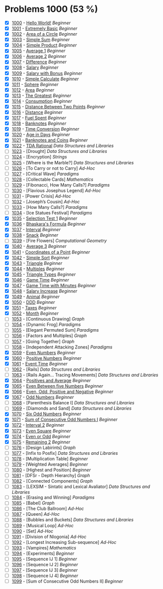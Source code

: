 # Problems 1000 (53 %)


- [x] [1000](https://www.beecrowd.com.br/judge/pt/problems/view/1000) - [Hello World!](https://github.com/Luc4sguilherme/beecrowd/blob/master/problems/[1000-1099]/1000/code.js) *Beginner*
- [x] [1001](https://www.beecrowd.com.br/judge/pt/problems/view/1001) - [Extremely Basic](https://github.com/Luc4sguilherme/beecrowd/blob/master/problems/[1000-1099]/1001/code.js) *Beginner*
- [x] [1002](https://www.beecrowd.com.br/judge/pt/problems/view/1002) - [Area of a Circle](https://github.com/Luc4sguilherme/beecrowd/blob/master/problems/[1000-1099]/1002/code.js) *Beginner*
- [x] [1003](https://www.beecrowd.com.br/judge/pt/problems/view/1003) - [Simple Sum](https://github.com/Luc4sguilherme/beecrowd/blob/master/problems/[1000-1099]/1003/code.js) *Beginner*
- [x] [1004](https://www.beecrowd.com.br/judge/pt/problems/view/1004) - [Simple Product](https://github.com/Luc4sguilherme/beecrowd/blob/master/problems/[1000-1099]/1004/code.js) *Beginner*
- [x] [1005](https://www.beecrowd.com.br/judge/pt/problems/view/1005) - [Average 1](https://github.com/Luc4sguilherme/beecrowd/blob/master/problems/[1000-1099]/1005/code.js) *Beginner*
- [x] [1006](https://www.beecrowd.com.br/judge/pt/problems/view/1006) - [Average 2](https://github.com/Luc4sguilherme/beecrowd/blob/master/problems/[1000-1099]/1006/code.js) *Beginner*
- [x] [1007](https://www.beecrowd.com.br/judge/pt/problems/view/1007) - [Difference](https://github.com/Luc4sguilherme/beecrowd/blob/master/problems/[1000-1099]/1007/code.js) *Beginner*
- [x] [1008](https://www.beecrowd.com.br/judge/pt/problems/view/1008) - [Salary](https://github.com/Luc4sguilherme/beecrowd/blob/master/problems/[1000-1099]/1008/code.js) *Beginner*
- [x] [1009](https://www.beecrowd.com.br/judge/pt/problems/view/1009) - [Salary with Bonus](https://github.com/Luc4sguilherme/beecrowd/blob/master/problems/[1000-1099]/1009/code.js) *Beginner*
- [x] [1010](https://www.beecrowd.com.br/judge/pt/problems/view/1010) - [Simple Calculate](https://github.com/Luc4sguilherme/beecrowd/blob/master/problems/[1000-1099]/1010/code.js) *Beginner*
- [x] [1011](https://www.beecrowd.com.br/judge/pt/problems/view/1011) - [Sphere](https://github.com/Luc4sguilherme/beecrowd/blob/master/problems/[1000-1099]/1011/code.js) *Beginner*
- [x] [1012](https://www.beecrowd.com.br/judge/pt/problems/view/1012) - [Area](https://github.com/Luc4sguilherme/beecrowd/blob/master/problems/[1000-1099]/1012/code.js) *Beginner*
- [x] [1013](https://www.beecrowd.com.br/judge/pt/problems/view/1013) - [The Greatest](https://github.com/Luc4sguilherme/beecrowd/blob/master/problems/[1000-1099]/1013/code.js) *Beginner*
- [x] [1014](https://www.beecrowd.com.br/judge/pt/problems/view/1014) - [Consumption](https://github.com/Luc4sguilherme/beecrowd/blob/master/problems/[1000-1099]/1014/code.js) *Beginner*
- [x] [1015](https://www.beecrowd.com.br/judge/pt/problems/view/1015) - [Distance Between Two Points](https://github.com/Luc4sguilherme/beecrowd/blob/master/problems/[1000-1099]/1015/code.js) *Beginner*
- [x] [1016](https://www.beecrowd.com.br/judge/pt/problems/view/1016) - [Distance](https://github.com/Luc4sguilherme/beecrowd/blob/master/problems/[1000-1099]/1016/code.js) *Beginner*
- [x] [1017](https://www.beecrowd.com.br/judge/pt/problems/view/1017) - [Fuel Spent](https://github.com/Luc4sguilherme/beecrowd/blob/master/problems/[1000-1099]/1017/code.js) *Beginner*
- [x] [1018](https://www.beecrowd.com.br/judge/pt/problems/view/1018) - [Banknotes](https://github.com/Luc4sguilherme/beecrowd/blob/master/problems/[1000-1099]/1018/code.js) *Beginner*
- [x] [1019](https://www.beecrowd.com.br/judge/pt/problems/view/1019) - [Time Conversion](https://github.com/Luc4sguilherme/beecrowd/blob/master/problems/[1000-1099]/1019/code.js) *Beginner*
- [x] [1020](https://www.beecrowd.com.br/judge/pt/problems/view/1020) - [Age in Days](https://github.com/Luc4sguilherme/beecrowd/blob/master/problems/[1000-1099]/1020/code.js) *Beginner*
- [x] [1021](https://www.beecrowd.com.br/judge/pt/problems/view/1021) - [Banknotes and Coins](https://github.com/Luc4sguilherme/beecrowd/blob/master/problems/[1000-1099]/1021/code.js) *Beginner*
- [x] [1022](https://www.beecrowd.com.br/judge/pt/problems/view/1022) - [TDA Rational](https://github.com/Luc4sguilherme/beecrowd/blob/master/problems/[1000-1099]/1022/code.js) *Data Structures and Libraries*
- [ ] [1023](https://www.beecrowd.com.br/judge/pt/problems/view/1023) - [Drought] *Data Structures and Libraries*
- [ ] [1024](https://www.beecrowd.com.br/judge/pt/problems/view/1024) - [Encryption] *Strings*
- [ ] [1025](https://www.beecrowd.com.br/judge/pt/problems/view/1025) - [Where is the Marble?] *Data Structures and Libraries*
- [ ] [1026](https://www.beecrowd.com.br/judge/pt/problems/view/1026) - [To Carry or not to Carry] *Ad-Hoc*
- [ ] [1027](https://www.beecrowd.com.br/judge/pt/problems/view/1027) - [Critical Wave] *Paradigms*
- [ ] [1028](https://www.beecrowd.com.br/judge/pt/problems/view/1028) - [Collectable Cards] *Mathematics*
- [ ] [1029](https://www.beecrowd.com.br/judge/pt/problems/view/1029) - [Fibonacci, How Many Calls?] *Paradigms*
- [ ] [1030](https://www.beecrowd.com.br/judge/pt/problems/view/1030) - [Flavious Josephus Legend] *Ad-Hoc*
- [ ] [1031](https://www.beecrowd.com.br/judge/pt/problems/view/1031) - [Power Crisis] *Ad-Hoc*
- [ ] [1032](https://www.beecrowd.com.br/judge/pt/problems/view/1032) - [Joseph’s Cousin] *Ad-Hoc*
- [ ] [1033](https://www.beecrowd.com.br/judge/pt/problems/view/1033) - [How Many Calls?] *Paradigms*
- [ ] [1034](https://www.beecrowd.com.br/judge/pt/problems/view/1034) - [Ice Statues Festival] *Paradigms*
- [x] [1035](https://www.beecrowd.com.br/judge/pt/problems/view/1035) - [Selection Test 1](https://github.com/Luc4sguilherme/beecrowd/blob/master/problems/[1000-1099]/1035/code.js) *Beginner*
- [x] [1036](https://www.beecrowd.com.br/judge/pt/problems/view/1036) - [Bhaskara's Formula](https://github.com/Luc4sguilherme/beecrowd/blob/master/problems/[1000-1099]/1036/code.js) *Beginner*
- [x] [1037](https://www.beecrowd.com.br/judge/pt/problems/view/1037) - [Interval](https://github.com/Luc4sguilherme/beecrowd/blob/master/problems/[1000-1099]/1037/code.js) *Beginner*
- [x] [1038](https://www.beecrowd.com.br/judge/pt/problems/view/1038) - [Snack](https://github.com/Luc4sguilherme/beecrowd/blob/master/problems/[1000-1099]/1038/code.js) *Beginner*
- [ ] [1039](https://www.beecrowd.com.br/judge/pt/problems/view/1039) - [Fire Flowers] *Computational Geometry*
- [x] [1040](https://www.beecrowd.com.br/judge/pt/problems/view/1040) - [Average 3](https://github.com/Luc4sguilherme/beecrowd/blob/master/problems/[1000-1099]/1040/code.js) *Beginner*
- [x] [1041](https://www.beecrowd.com.br/judge/pt/problems/view/1041) - [Coordinates of a Point](https://github.com/Luc4sguilherme/beecrowd/blob/master/problems/[1000-1099]/1041/code.js) *Beginner*
- [x] [1042](https://www.beecrowd.com.br/judge/pt/problems/view/1042) - [Simple Sort](https://github.com/Luc4sguilherme/beecrowd/blob/master/problems/[1000-1099]/1042/code.js) *Beginner*
- [x] [1043](https://www.beecrowd.com.br/judge/pt/problems/view/1043) - [Triangle](https://github.com/Luc4sguilherme/beecrowd/blob/master/problems/[1000-1099]/1043/code.js) *Beginner*
- [x] [1044](https://www.beecrowd.com.br/judge/pt/problems/view/1044) - [Multiples](https://github.com/Luc4sguilherme/beecrowd/blob/master/problems/[1000-1099]/1044/code.js) *Beginner*
- [x] [1045](https://www.beecrowd.com.br/judge/pt/problems/view/1045) - [Triangle Types](https://github.com/Luc4sguilherme/beecrowd/blob/master/problems/[1000-1099]/1045/code.js) *Beginner*
- [x] [1046](https://www.beecrowd.com.br/judge/pt/problems/view/1046) - [Game Time](https://github.com/Luc4sguilherme/beecrowd/blob/master/problems/[1000-1099]/1046/code.js) *Beginner*
- [x] [1047](https://www.beecrowd.com.br/judge/pt/problems/view/1047) - [Game Time with Minutes](https://github.com/Luc4sguilherme/beecrowd/blob/master/problems/[1000-1099]/1047/code.js) *Beginner*
- [x] [1048](https://www.beecrowd.com.br/judge/pt/problems/view/1048) - [Salary Increase](https://github.com/Luc4sguilherme/beecrowd/blob/master/problems/[1000-1099]/1048/code.js) *Beginner*
- [x] [1049](https://www.beecrowd.com.br/judge/pt/problems/view/1049) - [Animal](https://github.com/Luc4sguilherme/beecrowd/blob/master/problems/[1000-1099]/1049/code.js) *Beginner*
- [x] [1050](https://www.beecrowd.com.br/judge/pt/problems/view/1050) - [DDD](https://github.com/Luc4sguilherme/beecrowd/blob/master/problems/[1000-1099]/1050/code.js) *Beginner*
- [x] [1051](https://www.beecrowd.com.br/judge/pt/problems/view/1051) - [Taxes](https://github.com/Luc4sguilherme/beecrowd/blob/master/problems/[1000-1099]/1051/code.js) *Beginner*
- [x] [1052](https://www.beecrowd.com.br/judge/pt/problems/view/1052) - [Month](https://github.com/Luc4sguilherme/beecrowd/blob/master/problems/[1000-1099]/1052/code.js) *Beginner*
- [ ] [1053](https://www.beecrowd.com.br/judge/pt/problems/view/1053) - [Continuous Drawing] *Graph*
- [ ] [1054](https://www.beecrowd.com.br/judge/pt/problems/view/1054) - [Dynamic Frog] *Paradigms*
- [ ] [1055](https://www.beecrowd.com.br/judge/pt/problems/view/1055) - [Elegant Permuted Sum] *Paradigms*
- [ ] [1056](https://www.beecrowd.com.br/judge/pt/problems/view/1056) - [Factors and Multiples] *Graph*
- [ ] [1057](https://www.beecrowd.com.br/judge/pt/problems/view/1057) - [Going Together] *Graph*
- [ ] [1058](https://www.beecrowd.com.br/judge/pt/problems/view/1058) - [Independent Attacking Zones] *Paradigms*
- [x] [1059](https://www.beecrowd.com.br/judge/pt/problems/view/1059) - [Even Numbers](https://github.com/Luc4sguilherme/beecrowd/blob/master/problems/[1000-1099]/1059/code.js) *Beginner*
- [x] [1060](https://www.beecrowd.com.br/judge/pt/problems/view/1060) - [Positive Numbers](https://github.com/Luc4sguilherme/beecrowd/blob/master/problems/[1000-1099]/1060/code.js) *Beginner*
- [x] [1061](https://www.beecrowd.com.br/judge/pt/problems/view/1061) - [Event Time](https://github.com/Luc4sguilherme/beecrowd/blob/master/problems/[1000-1099]/1061/code.js) *Beginner*
- [ ] [1062](https://www.beecrowd.com.br/judge/pt/problems/view/1062) - [Rails] *Data Structures and Libraries*
- [ ] [1063](https://www.beecrowd.com.br/judge/pt/problems/view/1063) - [Rails Again... Tracing Movements] *Data Structures and Libraries*
- [x] [1064](https://www.beecrowd.com.br/judge/pt/problems/view/1064) - [Positives and Average](https://github.com/Luc4sguilherme/beecrowd/blob/master/problems/[1000-1099]/1064/code.js) *Beginner*
- [x] [1065](https://www.beecrowd.com.br/judge/pt/problems/view/1065) - [Even Between five Numbers](https://github.com/Luc4sguilherme/beecrowd/blob/master/problems/[1000-1099]/1065/code.js) *Beginner*
- [x] [1066](https://www.beecrowd.com.br/judge/pt/problems/view/1066) - [Even, Odd, Positive and Negative](https://github.com/Luc4sguilherme/beecrowd/blob/master/problems/[1000-1099]/1066/code.js) *Beginner*
- [x] [1067](https://www.beecrowd.com.br/judge/pt/problems/view/1067) - [Odd Numbers](https://github.com/Luc4sguilherme/beecrowd/blob/master/problems/[1000-1099]/1067/code.js) *Beginner*
- [ ] [1068](https://www.beecrowd.com.br/judge/pt/problems/view/1068) - [Parenthesis Balance I] *Data Structures and Libraries*
- [ ] [1069](https://www.beecrowd.com.br/judge/pt/problems/view/1069) - [Diamonds and Sand] *Data Structures and Libraries*
- [x] [1070](https://www.beecrowd.com.br/judge/pt/problems/view/1070) - [Six Odd Numbers](https://github.com/Luc4sguilherme/beecrowd/blob/master/problems/[1000-1099]/1070/code.js) *Beginner*
- [x] [1071](https://www.beecrowd.com.br/judge/pt/problems/view/1071) - [Sum of Consecutive Odd Numbers I](https://github.com/Luc4sguilherme/beecrowd/blob/master/problems/[1000-1099]/1071/code.js) *Beginner*
- [x] [1072](https://www.beecrowd.com.br/judge/pt/problems/view/1072) - [Interval 2](https://github.com/Luc4sguilherme/beecrowd/blob/master/problems/[1000-1099]/1072/code.js) *Beginner*
- [x] [1073](https://www.beecrowd.com.br/judge/pt/problems/view/1073) - [Even Square](https://github.com/Luc4sguilherme/beecrowd/blob/master/problems/[1000-1099]/1073/code.js) *Beginner*
- [x] [1074](https://www.beecrowd.com.br/judge/pt/problems/view/1074) - [Even or Odd](https://github.com/Luc4sguilherme/beecrowd/blob/master/problems/[1000-1099]/1074/code.js) *Beginner*
- [x] [1075](https://www.beecrowd.com.br/judge/pt/problems/view/1075) - [Remaining 2](https://github.com/Luc4sguilherme/beecrowd/blob/master/problems/[1000-1099]/1075/code.js) *Beginner*
- [ ] [1076](https://www.beecrowd.com.br/judge/pt/problems/view/1076) - [Design Labirints] *Graph*
- [ ] [1077](https://www.beecrowd.com.br/judge/pt/problems/view/1077) - [Infix to Posfix] *Data Structures and Libraries*
- [ ] [1078](https://www.beecrowd.com.br/judge/pt/problems/view/1078) - [Multiplication Table] *Beginner*
- [ ] [1079](https://www.beecrowd.com.br/judge/pt/problems/view/1079) - [Weighted Averages] *Beginner*
- [ ] [1080](https://www.beecrowd.com.br/judge/pt/problems/view/1080) - [Highest and Position] *Beginner*
- [ ] [1081](https://www.beecrowd.com.br/judge/pt/problems/view/1081) - [DFSr - Depth Hierarchy] *Graph*
- [ ] [1082](https://www.beecrowd.com.br/judge/pt/problems/view/1082) - [Connected Components] *Graph*
- [ ] [1083](https://www.beecrowd.com.br/judge/pt/problems/view/1083) - [LEXSIM - Sintatic and Lexical Avaliator] *Data Structures and Libraries*
- [ ] [1084](https://www.beecrowd.com.br/judge/pt/problems/view/1084) - [Erasing and Winning] *Paradigms*
- [ ] [1085](https://www.beecrowd.com.br/judge/pt/problems/view/1085) - [Babel] *Graph*
- [ ] [1086](https://www.beecrowd.com.br/judge/pt/problems/view/1086) - [The Club Ballroom] *Ad-Hoc*
- [ ] [1087](https://www.beecrowd.com.br/judge/pt/problems/view/1087) - [Queen] *Ad-Hoc*
- [ ] [1088](https://www.beecrowd.com.br/judge/pt/problems/view/1088) - [Bubbles and Buckets] *Data Structures and Libraries*
- [ ] [1089](https://www.beecrowd.com.br/judge/pt/problems/view/1089) - [Musical Loop] *Ad-Hoc*
- [ ] [1090](https://www.beecrowd.com.br/judge/pt/problems/view/1090) - [Set] *Ad-Hoc*
- [ ] [1091](https://www.beecrowd.com.br/judge/pt/problems/view/1091) - [Division of Nlogonia] *Ad-Hoc*
- [ ] [1092](https://www.beecrowd.com.br/judge/pt/problems/view/1092) - [Longest Increasing Sub-sequence] *Ad-Hoc*
- [ ] [1093](https://www.beecrowd.com.br/judge/pt/problems/view/1093) - [Vampires] *Mathematics*
- [ ] [1094](https://www.beecrowd.com.br/judge/pt/problems/view/1094) - [Experiments] *Beginner*
- [ ] [1095](https://www.beecrowd.com.br/judge/pt/problems/view/1095) - [Sequence IJ 1] *Beginner*
- [ ] [1096](https://www.beecrowd.com.br/judge/pt/problems/view/1096) - [Sequence IJ 2] *Beginner*
- [ ] [1097](https://www.beecrowd.com.br/judge/pt/problems/view/1097) - [Sequence IJ 3] *Beginner*
- [ ] [1098](https://www.beecrowd.com.br/judge/pt/problems/view/1098) - [Sequence IJ 4] *Beginner*
- [ ] [1099](https://www.beecrowd.com.br/judge/pt/problems/view/1099) - [Sum of Consecutive Odd Numbers II] *Beginner*
